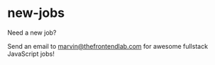 # new-jobs
Need a new job? 

Send an email to marvin@thefrontendlab.com for awesome fullstack JavaScript jobs! 
